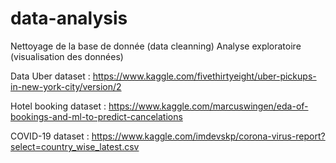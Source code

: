 # data-analysis
Nettoyage  de la base de donnée (data cleanning)
Analyse exploratoire (visualisation des données)


Data Uber dataset :
https://www.kaggle.com/fivethirtyeight/uber-pickups-in-new-york-city/version/2

Hotel booking dataset :
https://www.kaggle.com/marcuswingen/eda-of-bookings-and-ml-to-predict-cancelations

COVID-19 dataset :
https://www.kaggle.com/imdevskp/corona-virus-report?select=country_wise_latest.csv
